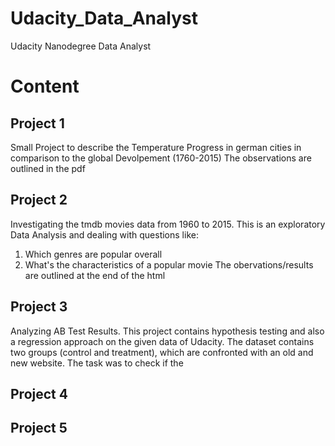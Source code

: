 # Udacity_Data_Analyst
Udacity Nanodegree Data Analyst

# Content
## Project 1
Small Project to describe the Temperature Progress in german cities in comparison to the global Devolpement (1760-2015)
The observations are outlined in the pdf

## Project 2
Investigating the tmdb movies data from 1960 to 2015. This is an exploratory Data Analysis and dealing with questions like:
1. Which genres are popular overall
2. What's the characteristics of a popular movie
The obervations/results are outlined at the end of the html

## Project 3
Analyzing AB Test Results. This project contains hypothesis testing and also a regression approach on the given data of Udacity.
The dataset contains two groups (control and treatment), which are confronted with an old and new website. The task was to check
if the

## Project 4

## Project 5

